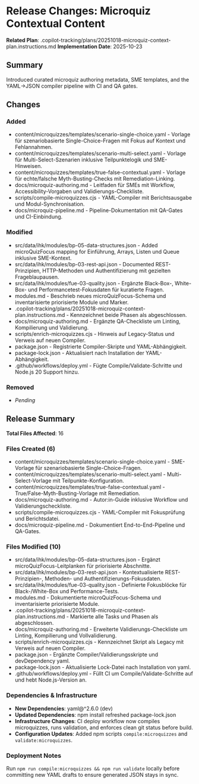 <!-- markdownlint-disable-file -->

# Release Changes: Microquiz Contextual Content

**Related Plan**: .copilot-tracking/plans/20251018-microquiz-context-plan.instructions.md
**Implementation Date**: 2025-10-23

## Summary

Introduced curated microquiz authoring metadata, SME templates, and the YAML→JSON compiler pipeline with CI and QA gates.

## Changes

### Added

- content/microquizzes/templates/scenario-single-choice.yaml - Vorlage für szenariobasierte Single-Choice-Fragen mit Fokus auf Kontext und Fehlannahmen.
- content/microquizzes/templates/scenario-multi-select.yaml - Vorlage für Multi-Select-Szenarien inklusive Teilpunktelogik und SME-Hinweisen.
- content/microquizzes/templates/true-false-contextual.yaml - Vorlage für echte/falsche Myth-Busting-Checks mit Remediation-Linking.
- docs/microquiz-authoring.md - Leitfaden für SMEs mit Workflow, Accessibility-Vorgaben und Validierungs-Checkliste.
- scripts/compile-microquizzes.cjs - YAML-Compiler mit Berichtsausgabe und Modul-Synchronisation.
- docs/microquiz-pipeline.md - Pipeline-Dokumentation mit QA-Gates und CI-Einbindung.

### Modified

- src/data/ihk/modules/bp-05-data-structures.json - Added microQuizFocus mapping for Einführung, Arrays, Listen und Queue inklusive SME-Kontext.
- src/data/ihk/modules/bp-03-rest-api.json - Documented REST-Prinzipien, HTTP-Methoden und Authentifizierung mit gezielten Frageblaupausen.
- src/data/ihk/modules/fue-03-quality.json - Ergänzte Black-Box-, White-Box- und Performancetest-Fokusdaten für kuratierte Fragen.
- modules.md - Beschrieb neues microQuizFocus-Schema und inventarisierte priorisierte Module und Marker.
- .copilot-tracking/plans/20251018-microquiz-context-plan.instructions.md - Kennzeichnet beide Phasen als abgeschlossen.
- docs/microquiz-authoring.md - Ergänzte QA-Checkliste um Linting, Kompilierung und Validierung.
- scripts/enrich-microquizzes.cjs - Hinweis auf Legacy-Status und Verweis auf neuen Compiler.
- package.json - Registrierte Compiler-Skripte und YAML-Abhängigkeit.
- package-lock.json - Aktualisiert nach Installation der YAML-Abhängigkeit.
- .github/workflows/deploy.yml - Fügte Compile/Validate-Schritte und Node.js 20 Support hinzu.

### Removed

- _Pending_

## Release Summary

**Total Files Affected**: 16

### Files Created (6)

- content/microquizzes/templates/scenario-single-choice.yaml - SME-Vorlage für szenariobasierte Single-Choice-Fragen.
- content/microquizzes/templates/scenario-multi-select.yaml - Multi-Select-Vorlage mit Teilpunkte-Konfiguration.
- content/microquizzes/templates/true-false-contextual.yaml - True/False-Myth-Busting-Vorlage mit Remediation.
- docs/microquiz-authoring.md - Autor:in-Guide inklusive Workflow und Validierungscheckliste.
- scripts/compile-microquizzes.cjs - YAML-Compiler mit Fokusprüfung und Berichtsdatei.
- docs/microquiz-pipeline.md - Dokumentiert End-to-End-Pipeline und QA-Gates.

### Files Modified (10)

- src/data/ihk/modules/bp-05-data-structures.json - Ergänzt microQuizFocus-Leitplanken für priorisierte Abschnitte.
- src/data/ihk/modules/bp-03-rest-api.json - Kontextualisierte REST-Prinzipien-, Methoden- und Authentifizierungs-Fokusdaten.
- src/data/ihk/modules/fue-03-quality.json - Definierte Fokusblöcke für Black-/White-Box und Performance-Tests.
- modules.md - Dokumentierte microQuizFocus-Schema und inventarisierte priorisierte Module.
- .copilot-tracking/plans/20251018-microquiz-context-plan.instructions.md - Markierte alle Tasks und Phasen als abgeschlossen.
- docs/microquiz-authoring.md - Erweiterte Validierungs-Checkliste um Linting, Kompilierung und Vollvalidierung.
- scripts/enrich-microquizzes.cjs - Kennzeichnet Skript als Legacy mit Verweis auf neuen Compiler.
- package.json - Ergänzte Compiler/Validierungsskripte und devDependency yaml.
- package-lock.json - Aktualisierte Lock-Datei nach Installation von yaml.
- .github/workflows/deploy.yml - Füllt CI um Compile/Validate-Schritte auf und hebt Node.js-Version an.

### Dependencies & Infrastructure

- **New Dependencies**: yaml@^2.6.0 (dev)
- **Updated Dependencies**: npm install refreshed package-lock.json
- **Infrastructure Changes**: CI deploy workflow now compiles microquizzes, runs validation, and enforces clean git status before build.
- **Configuration Updates**: Added npm scripts `compile:microquizzes` and `validate:microquizzes`.

### Deployment Notes

Run `npm run compile:microquizzes && npm run validate` locally before committing new YAML drafts to ensure generated JSON stays in sync.

